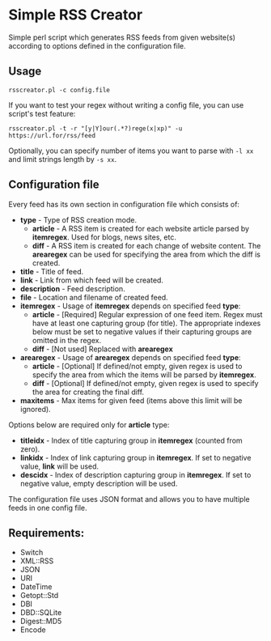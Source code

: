 # Simple RSS Creator

Simple perl script which generates RSS feeds from given website(s) according to options defined in the configuration file.

## Usage

`rsscreator.pl -c config.file` 

If you want to test your regex without writing a config file, you can use script's test feature:

`rsscreator.pl -t -r "[y|Y]our(.*?)rege(x|xp)" -u https://url.for/rss/feed`

Optionally, you can specify number of items you want to parse with `-l xx` and limit strings length by `-s xx`.

## Configuration file
Every feed has its own section in configuration file which consists of:

* **type** - Type of RSS creation mode.
  * **article** - A RSS item is created for each website article parsed by **itemregex**. Used for blogs, news sites, etc.
  * **diff** - A RSS item is created for each change of website content. The **arearegex** can be used for specifying the area from which the diff is created.
* **title** - Title of feed.
* **link** - Link from which feed will be created.
* **description** - Feed description.
* **file** - Location and filename of created feed.
* **itemregex** - Usage of **itemregex** depends on specified feed **type**:
  * **article** - [Required] Regular expression of one feed item. Regex must have at least one capturing group (for title). The appropriate indexes below must be set to negative values if their capturing groups are omitted in the regex.
  * **diff** - [Not used] Replaced with **arearegex**
* **arearegex** - Usage of **arearegex** depends on specified feed **type**:
  * **article** - [Optional] If defined/not empty, given regex is used to specify the area from which the items will be parsed by **itemregex**.
  * **diff** - [Optional] If defined/not empty, given regex is used to specify the area for creating the final diff.
* **maxitems** - Max items for given feed (items above this limit will be ignored).

Options below are required only for **article** type:

* **titleidx** - Index of title capturing group in **itemregex** (counted from zero).
* **linkidx** - Index of link capturing group in **itemregex**. If set to negative value, **link** will be used.
* **descidx** - Index of description capturing group in **itemregex**. If set to negative value, empty description will be used.

The configuration file uses JSON format and allows you to have multiple feeds in one config file.

## Requirements:
- Switch
- XML::RSS
- JSON
- URI
- DateTime
- Getopt::Std
- DBI
- DBD::SQLite
- Digest::MD5
- Encode